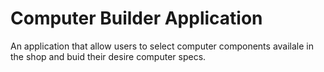 # Computer Builder Application
 An application that allow users to select computer components availale in the shop and buid their desire computer specs. 
